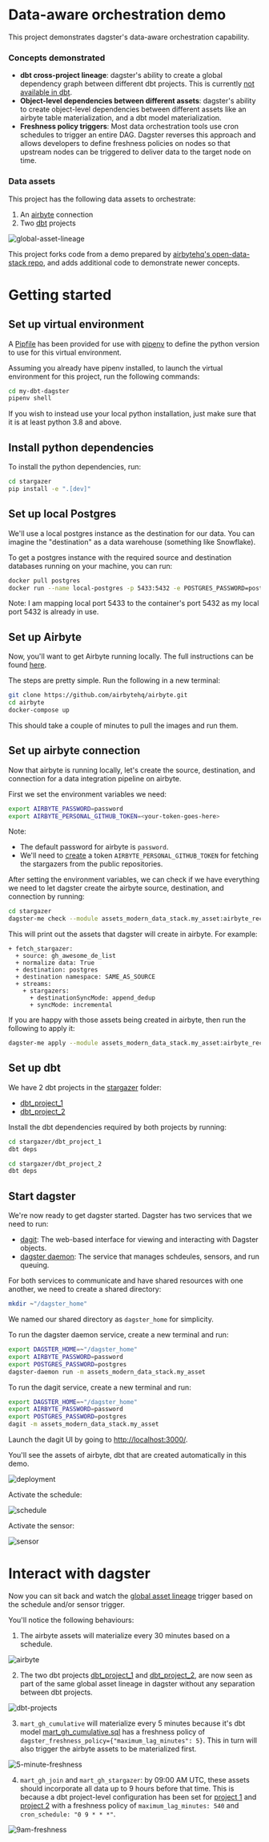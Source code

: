 # Data-aware orchestration demo 

This project demonstrates dagster's data-aware orchestration capability. 

### Concepts demonstrated

- **dbt cross-project lineage**: dagster's ability to create a global dependency graph between different dbt projects. This is currently [not available in dbt](https://github.com/dbt-labs/dbt-core/discussions/5244). 
- **Object-level dependencies between different assets**: dagster's ability to create object-level dependencies between different assets like an airbyte table materialization, and a dbt model materialization. 
- **Freshness policy triggers**: Most data orchestration tools use cron schedules to trigger an entire DAG. Dagster reverses this approach and allows developers to define freshness policies on nodes so that upstream nodes can be triggered to deliver data to the target node on time. 

### Data assets 

This project has the following data assets to orchestrate: 
1. An [airbyte](https://airbyte.com/) connection 
1. Two [dbt](https://www.getdbt.com/) projects 

![global-asset-lineage](docs/images/global-asset-lineage.png)

This project forks code from a demo prepared by [airbytehq's open-data-stack repo](https://github.com/airbytehq/open-data-stack/tree/main/dagster), and adds additional code to demonstrate newer concepts. 

# Getting started 

## Set up virtual environment 

A [Pipfile](./Pipfile) has been provided for use with [pipenv](https://pipenv.pypa.io/en/latest/) to define the python version to use for this virtual environment. 

Assuming you already have pipenv installed, to launch the virtual environment for this project, run the following commands: 

```bash
cd my-dbt-dagster
pipenv shell 
```

If you wish to instead use your local python installation, just make sure that it is at least python 3.8 and above. 

## Install python dependencies 

To install the python dependencies, run: 

```bash
cd stargazer
pip install -e ".[dev]"
```

## Set up local Postgres

We'll use a local postgres instance as the destination for our data. You can imagine the "destination" as a data warehouse (something like Snowflake).

To get a postgres instance with the required source and destination databases running on your machine, you can run:

```bash
docker pull postgres
docker run --name local-postgres -p 5433:5432 -e POSTGRES_PASSWORD=postgres -d postgres
```

Note: I am mapping local port 5433 to the container's port 5432 as my local port 5432 is already in use. 

## Set up Airbyte

Now, you'll want to get Airbyte running locally. The full instructions can be found [here](https://docs.airbyte.com/deploying-airbyte/local-deployment). 

The steps are pretty simple. Run the following in a new terminal: 

```bash
git clone https://github.com/airbytehq/airbyte.git
cd airbyte
docker-compose up
```

This should take a couple of minutes to pull the images and run them. 

## Set up airbyte connection

Now that airbyte is running locally, let's create the source, destination, and connection for a data integration pipeline on airbyte. 

First we set the environment variables we need: 

```bash
export AIRBYTE_PASSWORD=password
export AIRBYTE_PERSONAL_GITHUB_TOKEN=<your-token-goes-here>
```
Note: 
- The default password for airbyte is `password`. 
- We'll need to [create](https://github.com/settings/tokens) a token `AIRBYTE_PERSONAL_GITHUB_TOKEN` for fetching the stargazers from the public repositories.

After setting the environment variables, we can check if we have everything we need to let dagster create the airbyte source, destination, and connection by running: 

```bash
cd stargazer
dagster-me check --module assets_modern_data_stack.my_asset:airbyte_reconciler
```

This will print out the assets that dagster will create in airbyte. For example: 

```
+ fetch_stargazer:
  + source: gh_awesome_de_list
  + normalize data: True
  + destination: postgres
  + destination namespace: SAME_AS_SOURCE
  + streams:
    + stargazers:
      + destinationSyncMode: append_dedup
      + syncMode: incremental
```

If you are happy with those assets being created in airbyte, then run the following to apply it: 

```bash
dagster-me apply --module assets_modern_data_stack.my_asset:airbyte_reconciler
```

## Set up dbt

We have 2 dbt projects in the [stargazer](./stargazer/) folder: 

- [dbt_project_1](./stargazer/dbt_project_1/)
- [dbt_project_2](./stargazer/dbt_project_2/)

Install the dbt dependencies required by both projects by running:

```bash
cd stargazer/dbt_project_1
dbt deps 
```

```bash
cd stargazer/dbt_project_2
dbt deps 
```

## Start dagster 

We're now ready to get dagster started. Dagster has two services that we need to run: 
- [dagit](https://docs.dagster.io/concepts/dagit/dagit): The web-based interface for viewing and interacting with Dagster objects.
- [dagster daemon](https://docs.dagster.io/deployment/dagster-daemon): The service that manages schdeules, sensors, and run queuing. 

For both services to communicate and have shared resources with one another, we need to create a shared directory:

```bash 
mkdir ~"/dagster_home"
```

We named our shared directory as `dagster_home` for simplicity. 

To run the dagster daemon service, create a new terminal and run: 

```bash
export DAGSTER_HOME=~"/dagster_home"
export AIRBYTE_PASSWORD=password
export POSTGRES_PASSWORD=postgres
dagster-daemon run -m assets_modern_data_stack.my_asset
```

To run the dagit service, create a new terminal and run: 

```bash
export DAGSTER_HOME=~"/dagster_home"
export AIRBYTE_PASSWORD=password
export POSTGRES_PASSWORD=postgres
dagit -m assets_modern_data_stack.my_asset
```

Launch the dagit UI by going to [http://localhost:3000/](http://localhost:3000/). 

You'll see the assets of airbyte, dbt that are created automatically in this demo.

![deployment](/docs/images/deployment.png)

Activate the schedule: 

![schedule](/docs/images/schedule.png)

Activate the sensor: 

![sensor](/docs/images/sensor.png)

# Interact with dagster 

Now you can sit back and watch the [global asset lineage](http://localhost:3000/asset-groups/) trigger based on the schedule and/or sensor trigger. 

You'll notice the following behaviours: 

1. The airbyte assets will materialize every 30 minutes based on a schedule. 

![airbyte](/docs/images/airbyte-assets.png)

2. The two dbt projects [dbt_project_1](./stargazer/dbt_project_1/) and [dbt_project_2](./stargazer/dbt_project_2/), are now seen as part of the same global asset lineage in dagster without any separation between dbt projects. 

![dbt-projects](/docs/images/dbt-projects.png)

3. `mart_gh_cumulative` will materialize every 5 minutes because it's dbt model [mart_gh_cumulative.sql](stargazer/dbt_project_2/models/mart/mart_gh_cumulative.sql) has a freshness policy of `dagster_freshness_policy={"maximum_lag_minutes": 5}`. This in turn will also trigger the airbyte assets to be materialized first. 

![5-minute-freshness](/docs/images/5-minute-freshness.png)

4. `mart_gh_join` and `mart_gh_stargazer`: by 09:00 AM UTC, these assets should incorporate all data up to 9 hours before that time. This is because a dbt project-level configuration has been set for [project 1](stargazer/dbt_project_1/dbt_project.yml) and [project 2](stargazer/dbt_project_2/dbt_project.yml) with a freshness policy of `maximum_lag_minutes: 540` and  `cron_schedule: "0 9 * * *"`. 

![9am-freshness](/docs/images/9am-freshness.png)


